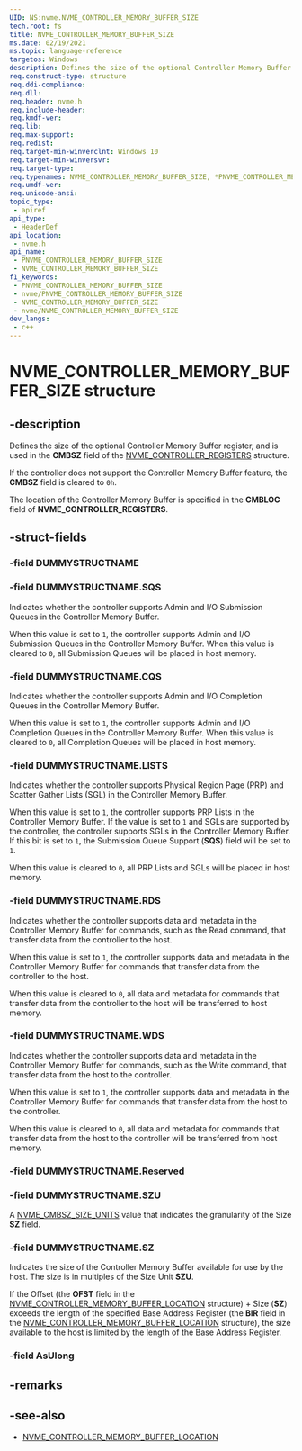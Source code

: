 ```yaml
---
UID: NS:nvme.NVME_CONTROLLER_MEMORY_BUFFER_SIZE
tech.root: fs
title: NVME_CONTROLLER_MEMORY_BUFFER_SIZE
ms.date: 02/19/2021
ms.topic: language-reference
targetos: Windows
description: Defines the size of the optional Controller Memory Buffer register, and is used in the **CMBSZ** field of the [NVME_CONTROLLER_REGISTERS](../nvme/ns-nvme-nvme_controller_registers.md) structure.
req.construct-type: structure
req.ddi-compliance: 
req.dll: 
req.header: nvme.h
req.include-header: 
req.kmdf-ver: 
req.lib: 
req.max-support: 
req.redist: 
req.target-min-winverclnt: Windows 10
req.target-min-winversvr: 
req.target-type: 
req.typenames: NVME_CONTROLLER_MEMORY_BUFFER_SIZE, *PNVME_CONTROLLER_MEMORY_BUFFER_SIZE
req.umdf-ver: 
req.unicode-ansi: 
topic_type:
 - apiref
api_type:
 - HeaderDef
api_location:
 - nvme.h
api_name:
 - PNVME_CONTROLLER_MEMORY_BUFFER_SIZE
 - NVME_CONTROLLER_MEMORY_BUFFER_SIZE
f1_keywords:
 - PNVME_CONTROLLER_MEMORY_BUFFER_SIZE
 - nvme/PNVME_CONTROLLER_MEMORY_BUFFER_SIZE
 - NVME_CONTROLLER_MEMORY_BUFFER_SIZE
 - nvme/NVME_CONTROLLER_MEMORY_BUFFER_SIZE
dev_langs:
 - c++
---
```


# NVME_CONTROLLER_MEMORY_BUFFER_SIZE structure


## -description

Defines the size of the optional Controller Memory Buffer register, and is used in the **CMBSZ** field of the [NVME_CONTROLLER_REGISTERS](../nvme/ns-nvme-nvme_controller_registers.md) structure.

If the controller does not support the Controller Memory Buffer feature, the **CMBSZ** field is cleared to `0h`.

The location of the Controller Memory Buffer is specified in the **CMBLOC** field of **NVME_CONTROLLER_REGISTERS**.

## -struct-fields

### -field DUMMYSTRUCTNAME

### -field DUMMYSTRUCTNAME.SQS

Indicates whether the controller supports Admin and I/O Submission Queues in the Controller Memory Buffer.

When this value is set to `1`, the controller supports Admin and I/O Submission Queues in the Controller Memory Buffer. 
When this value is cleared to `0`, all Submission Queues will be placed in host memory.

### -field DUMMYSTRUCTNAME.CQS

Indicates whether the controller supports Admin and I/O Completion Queues in the Controller Memory Buffer.

When this value is set to `1`, the controller supports Admin and I/O Completion Queues in the Controller Memory Buffer. 
When this value is cleared to `0`, all Completion Queues will be placed in host memory.

### -field DUMMYSTRUCTNAME.LISTS

Indicates whether the controller supports Physical Region Page (PRP) and Scatter Gather Lists (SGL) in the Controller Memory Buffer.

When this value is set to `1`, the controller supports PRP Lists in the Controller Memory Buffer. If the value is set to `1` and SGLs are supported by the controller, the controller supports SGLs in the Controller Memory Buffer. If this bit is set to `1`, the Submission Queue Support (**SQS**) field will be set to `1`.

When this value is cleared to `0`, all PRP Lists and SGLs will be placed in host memory.

### -field DUMMYSTRUCTNAME.RDS

Indicates whether the controller supports data and metadata in the Controller Memory Buffer for commands, such as the Read command, that transfer data from the controller to the host.

When this value is set to `1`, the controller supports data and metadata in the Controller Memory Buffer for commands that transfer data from the controller to the host.

When this value is cleared to `0`, all data and metadata for commands that transfer data from the controller to the host will be transferred to host memory.

### -field DUMMYSTRUCTNAME.WDS

Indicates whether the controller supports data and metadata in the Controller Memory Buffer for commands, such as the Write command, that transfer data from the host to the controller.

When this value is set to `1`, the controller supports data and metadata in the Controller Memory Buffer for commands that transfer data from the host to the controller.

When this value is cleared to `0`, all data and metadata for commands that transfer data from the host to the controller will be transferred from host memory.

### -field DUMMYSTRUCTNAME.Reserved

### -field DUMMYSTRUCTNAME.SZU

A [NVME_CMBSZ_SIZE_UNITS](ne-nvme-nvme_cmbsz_size_units.md) value that indicates the granularity of the Size **SZ** field.

### -field DUMMYSTRUCTNAME.SZ

Indicates the size of the Controller Memory Buffer available for use by the host. The size is in multiples of the Size Unit **SZU**.

If the Offset (the **OFST** field in the [NVME_CONTROLLER_MEMORY_BUFFER_LOCATION](ns-nvme-nvme_controller_memory_buffer_location.md) structure) + Size (**SZ**) exceeds the length of the specified Base Address Register (the **BIR** field in the [NVME_CONTROLLER_MEMORY_BUFFER_LOCATION](ns-nvme-nvme_controller_memory_buffer_location.md) structure), the size available to the host is limited by the length of the Base Address Register.

### -field AsUlong

## -remarks

## -see-also

- [NVME_CONTROLLER_MEMORY_BUFFER_LOCATION](ns-nvme-nvme_controller_memory_buffer_location.md)

